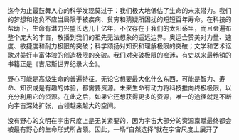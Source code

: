 迄今为止最鼓舞人心的科学发现莫过于：我们极大地低估了生命的未来潜力。我们的梦想和抱负不应当局限于被疾病、贫穷和猜疑所困扰的短短百年寿命。在科技的帮助下，生命有潜力兴盛长达几十亿年，不仅存在于我们的太阳系里，而且会遍布整个庞大的宇宙，散播到我们的祖先无法想象的遥远边界。奥运会赞美对力量、速度、敏捷度和耐力极限的突破；科学颂扬对知识和理解极限的突破；文学和艺术讴歌对美好丰富体验的创造极限的突破。我们对突破极限的痴迷，有史以来最畅销的书籍正是《吉尼斯世界纪录大全》。

野心可能是高级生命的普遍特征。无论它想要最大化什么东西，可能是智力、寿命、知识或是有趣的体验，都需要资源。未来生命有动力将科技推向终极极限，以充分利用它的资源。在此之后，如果它还想获得更多的资源，唯一的途径就是不断向宇宙深处扩张，占领越来越大的空间。

没有野心的文明在宇宙尺度上是无关紧要的，因为宇宙大部分的资源禀赋最终都会被最有野心的生命形式所占领。因此，一场“自然选择”就在宇宙尺度上展开了
